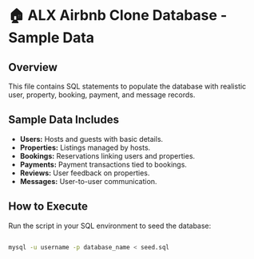 # 🏠 ALX Airbnb Clone Database - Sample Data

## Overview

This file contains SQL statements to populate the database with realistic user, property, booking, payment, and message records.

## Sample Data Includes

- **Users:** Hosts and guests with basic details.
- **Properties:** Listings managed by hosts.
- **Bookings:** Reservations linking users and properties.
- **Payments:** Payment transactions tied to bookings.
- **Reviews:** User feedback on properties.
- **Messages:** User-to-user communication.

## How to Execute

Run the script in your SQL environment to seed the database:

```sh

mysql -u username -p database_name < seed.sql
